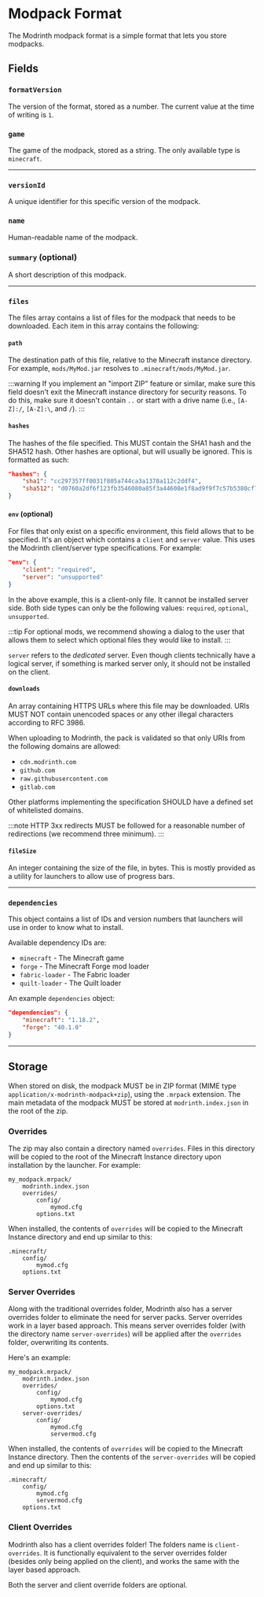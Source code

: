 # Modpack Format

The Modrinth modpack format is a simple format that lets you store modpacks.

## Fields

### `formatVersion`
The version of the format, stored as a number. The current value at the time of writing is `1`.

### `game`
The game of the modpack, stored as a string. The only available type is `minecraft`. 

---

### `versionId`
A unique identifier for this specific version of the modpack.

### `name`
Human-readable name of the modpack.

### `summary` (optional)
A short description of this modpack.

---

### `files`
The files array contains a list of files for the modpack that needs to be downloaded. Each item in this array contains the following:

#### `path`
The destination path of this file, relative to the Minecraft instance directory. For example, `mods/MyMod.jar` resolves to `.minecraft/mods/MyMod.jar`.

:::warning
If you implement an "import ZIP" feature or similar, make sure this field doesn't exit the Minecraft instance directory for security reasons. To do this, make sure it doesn't contain `..` or start with a drive name (i.e., `[A-Z]:/`, `[A-Z]:\`, and `/`).
:::

#### `hashes`
The hashes of the file specified. This MUST contain the SHA1 hash and the SHA512 hash. Other hashes are optional, but will usually be ignored. This is formatted as such:
```json
"hashes": {
    "sha1": "cc297357ff0031f805a744ca3a1378a112c2ddf4",
    "sha512": "d0760a2df6f123fb3546080a85f3a44608e1f8ad9f9f7c57b5380cf72235ad380a5bbd494263639032d63bb0f0c9e0847a62426a6028a73a4b4c8e7734b4e8f5"
}
```
#### `env` (optional)
For files that only exist on a specific environment, this field allows that to be specified. It's an object which contains a `client` and `server` value. This uses the Modrinth client/server type specifications. For example:
```json
"env": {
    "client": "required",
    "server": "unsupported"
}
```
In the above example, this is a client-only file. It cannot be installed server side. Both side types can only be the following values: `required`, `optional`, `unsupported`.

:::tip
For optional mods, we recommend showing a dialog to the user that allows them to select which optional files they would like to install.
:::

`server` refers to the *dedicated* server. Even though clients technically have a logical server, if something is marked server only, it should not be installed on the client.

#### `downloads`
An array containing HTTPS URLs where this file may be downloaded. URIs MUST NOT contain unencoded spaces or any other illegal characters according to RFC 3986.

When uploading to Modrinth, the pack is validated so that only URIs from the following domains are allowed:
- `cdn.modrinth.com`
- `github.com`
- `raw.githubusercontent.com`
- `gitlab.com`

Other platforms implementing the specification SHOULD have a defined set of whitelisted domains.

:::note
HTTP 3xx redirects MUST be followed for a reasonable number of redirections (we recommend three minimum).
:::

#### `fileSize`
An integer containing the size of the file, in bytes. This is mostly provided as a utility for launchers to allow use of progress bars.

---

### `dependencies`
This object contains a list of IDs and version numbers that launchers will use in order to know what to install.

Available dependency IDs are:
- `minecraft` - The Minecraft game
- `forge` - The Minecraft Forge mod loader
- `fabric-loader` - The Fabric loader
- `quilt-loader` - The Quilt loader

An example `dependencies` object:
```json
"dependencies": {
    "minecraft": "1.18.2",
    "forge": "40.1.0"
}
```

---

## Storage
When stored on disk, the modpack MUST be in ZIP format (MIME type `application/x-modrinth-modpack+zip`), using the `.mrpack` extension. The main metadata of the modpack MUST be stored at `modrinth.index.json` in the root of the zip.

### Overrides
The zip may also contain a directory named `overrides`. Files in this directory will be copied to the root of the Minecraft Instance directory upon installation by the launcher. For example:
```
my_modpack.mrpack/
    modrinth.index.json
    overrides/
        config/
            mymod.cfg
        options.txt
```
When installed, the contents of `overrides` will be copied to the Minecraft Instance directory and end up similar to this:
```
.minecraft/
    config/
        mymod.cfg
    options.txt
```

### Server Overrides
Along with the traditional overrides folder, Modrinth also has a server overrides folder to eliminate the need for server packs. 
Server overrides work in a layer based approach. This means server overrides folder (with the directory name `server-overrides`) will be applied after the `overrides` folder, overwriting its contents.

Here's an example:
```
my_modpack.mrpack/
    modrinth.index.json
    overrides/
        config/
            mymod.cfg
        options.txt
    server-overrides/
        config/
            mymod.cfg
            servermod.cfg
```
When installed, the contents of `overrides` will be copied to the Minecraft Instance directory. Then the contents of the `server-overrides` will be copied and end up similar to this:
```
.minecraft/
    config/
        mymod.cfg
        servermod.cfg
    options.txt
```

### Client Overrides
Modrinth also has a client overrides folder! The folders name is `client-overrides`. It is functionally equivalent to the server overrides folder (besides only being applied on the client), and works the same with the layer based approach.

Both the server and client override folders are optional.
